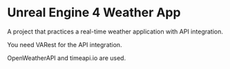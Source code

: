 # Unreal Engine 4 Weather App

A project that practices a real-time weather application with API integration.

You need VARest for the API integration.

OpenWeatherAPI and timeapi.io are used.
